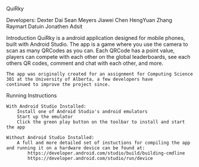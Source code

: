 QuiRky

Developers:
	Dexter Dai
	Sean Meyers
	Jiawei Chen
	HengYuan Zhang
	Raymart Datuin
	Jonathen Adsit

Introduction
	QuiRky is a android application designed for mobile phones, built with Android Studio.
	The app is a game where you use the camera to scan as many QRCodes as you can.
	Each QRCode has a point value, players can compete with each other on the global leaderboards, see each others QR codes,
	comment and chat with each other, and more.

	The app was originally created for an assignment for Computing Science 301 at the University of Alberta, a few developers have
	continued to improve the project since.

Running Instructions

	With Android Studio Installed:
		Install one of Android Studio's android emulators
		Start up the emulator
		Click the green play button on the toolbar to install and start the app

	Without Android Studio Installed:
		A full and more detailed set of instuctions for compiling the app and running it on a hardware device can be found at:
			https://developer.android.com/studio/build/building-cmdline
			https://developer.android.com/studio/run/device